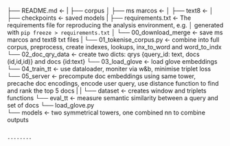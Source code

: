 
├── README.md          <- 
|
├── corpus
│   ├── ms marcos       <- 
│   ├── text8        <- 
│
├── checkpoints             <- saved models 
|
├── requirements.txt   <- The requirements file for reproducing the analysis environment, e.g.
│                         generated with `pip freeze > requirements.txt`
│
└── 00_download_merge              <- save ms marcos and text8 txt files
|
└── 01_tokenise_corpus.py          <- combine into full corpus, preprocess, create indexes, lookups, inx_to_word and word_to_indx
└── 02_doc_qry_data                <- create two dicts: qrys {query_id: text, docs (id,id,id)} and docs {id:text}
└── 03_load_glove                  <- load glove embeddings 
└── 04_train_tt            <- use dataloader, moniter via w&b, minimise triplet loss 
└── 05_server                      <- precompute doc embeddings using same tower, precache doc encodings, encode user query, use distance function to find and rank the top 5 docs
|
|
└── dataset                        <- creates window and triplets functions
└── eval_tt                        <- measure semantic similarity between a query and set of docs
└── load_glove.py  
└── models                         <- two symmetrical towers, one combined nn to combine outputs
```

--------